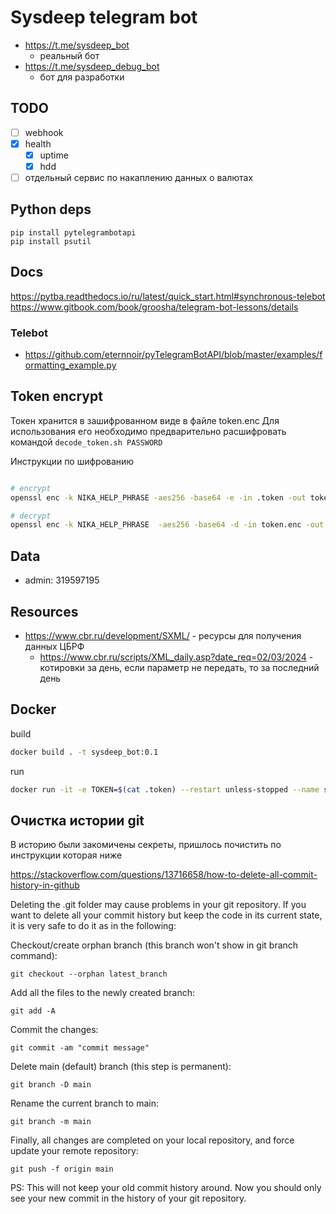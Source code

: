 # Sysdeep telegram bot

- https://t.me/sysdeep_bot
  - реальный бот
- https://t.me/sysdeep_debug_bot
  - бот для разработки

## TODO

- [ ] webhook
- [x] health
  - [x] uptime
  - [x] hdd
- [ ] отдельный сервис по накаплению данных о валютах

## Python deps

    pip install pytelegrambotapi
    pip install psutil

## Docs

https://pytba.readthedocs.io/ru/latest/quick_start.html#synchronous-telebot
https://www.gitbook.com/book/groosha/telegram-bot-lessons/details

### Telebot

- https://github.com/eternnoir/pyTelegramBotAPI/blob/master/examples/formatting_example.py

## Token encrypt

Токен хранится в зашифрованном виде в файле token.enc
Для использования его необходимо предварительно расшифровать командой `decode_token.sh PASSWORD`

Инструкции по шифрованию

```bash

# encrypt
openssl enc -k NIKA_HELP_PHRASE -aes256 -base64 -e -in .token -out token.enc

# decrypt
openssl enc -k NIKA_HELP_PHRASE  -aes256 -base64 -d -in token.enc -out .token

```

## Data

- admin: 319597195

## Resources

- https://www.cbr.ru/development/SXML/ - ресурсы для получения данных ЦБРФ
  - https://www.cbr.ru/scripts/XML_daily.asp?date_req=02/03/2024 - котировки за день, если параметр не передать, то за последний день

## Docker

build

```bash
docker build . -t sysdeep_bot:0.1
```

run

```bash
docker run -it -e TOKEN=$(cat .token) --restart unless-stopped --name sysdeep_bot -d sysdeep_bot:0.1
```

## Очистка истории git

В историю были закомичены секреты, пришлось почистить по инструкции которая ниже

https://stackoverflow.com/questions/13716658/how-to-delete-all-commit-history-in-github

Deleting the .git folder may cause problems in your git repository. If you want to delete all your commit history but keep the code in its current state, it is very safe to do it as in the following:

Checkout/create orphan branch (this branch won't show in git branch command):

    git checkout --orphan latest_branch

Add all the files to the newly created branch:

    git add -A

Commit the changes:

    git commit -am "commit message"

Delete main (default) branch (this step is permanent):

    git branch -D main

Rename the current branch to main:

    git branch -m main

Finally, all changes are completed on your local repository, and force update your remote repository:

    git push -f origin main

PS: This will not keep your old commit history around. Now you should only see your new commit in the history of your git repository.
